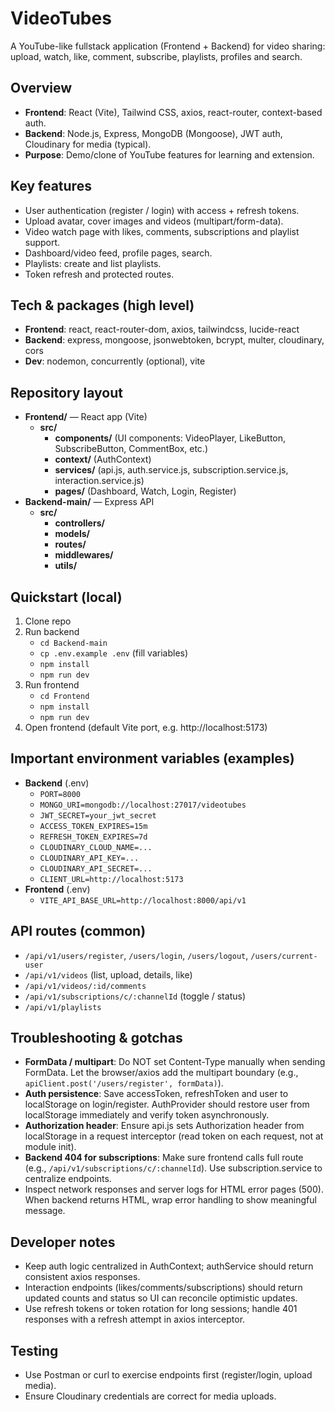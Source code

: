 # VideoTubes

A YouTube-like fullstack application (Frontend + Backend) for video sharing: upload, watch, like, comment, subscribe, playlists, profiles and search.

## Overview

- **Frontend**: React (Vite), Tailwind CSS, axios, react-router, context-based auth.
- **Backend**: Node.js, Express, MongoDB (Mongoose), JWT auth, Cloudinary for media (typical).
- **Purpose**: Demo/clone of YouTube features for learning and extension.

## Key features

- User authentication (register / login) with access + refresh tokens.
- Upload avatar, cover images and videos (multipart/form-data).
- Video watch page with likes, comments, subscriptions and playlist support.
- Dashboard/video feed, profile pages, search.
- Playlists: create and list playlists.
- Token refresh and protected routes.

## Tech & packages (high level)

- **Frontend**: react, react-router-dom, axios, tailwindcss, lucide-react
- **Backend**: express, mongoose, jsonwebtoken, bcrypt, multer, cloudinary, cors
- **Dev**: nodemon, concurrently (optional), vite

## Repository layout

- **Frontend/** — React app (Vite)
  - **src/**
    - **components/** (UI components: VideoPlayer, LikeButton, SubscribeButton, CommentBox, etc.)
    - **context/** (AuthContext)
    - **services/** (api.js, auth.service.js, subscription.service.js, interaction.service.js)
    - **pages/** (Dashboard, Watch, Login, Register)
- **Backend-main/** — Express API
  - **src/**
    - **controllers/**
    - **models/**
    - **routes/**
    - **middlewares/**
    - **utils/**

## Quickstart (local)

1. Clone repo
2. Run backend
   - `cd Backend-main`
   - `cp .env.example .env` (fill variables)
   - `npm install`
   - `npm run dev`
3. Run frontend
   - `cd Frontend`
   - `npm install`
   - `npm run dev`
4. Open frontend (default Vite port, e.g. http://localhost:5173)

## Important environment variables (examples)

- **Backend** (.env)
  - `PORT=8000`
  - `MONGO_URI=mongodb://localhost:27017/videotubes`
  - `JWT_SECRET=your_jwt_secret`
  - `ACCESS_TOKEN_EXPIRES=15m`
  - `REFRESH_TOKEN_EXPIRES=7d`
  - `CLOUDINARY_CLOUD_NAME=...`
  - `CLOUDINARY_API_KEY=...`
  - `CLOUDINARY_API_SECRET=...`
  - `CLIENT_URL=http://localhost:5173`
- **Frontend** (.env)
  - `VITE_API_BASE_URL=http://localhost:8000/api/v1`

## API routes (common)

- `/api/v1/users/register`, `/users/login`, `/users/logout`, `/users/current-user`
- `/api/v1/videos` (list, upload, details, like)
- `/api/v1/videos/:id/comments`
- `/api/v1/subscriptions/c/:channelId` (toggle / status)
- `/api/v1/playlists`

## Troubleshooting & gotchas

- **FormData / multipart**: Do NOT set Content-Type manually when sending FormData. Let the browser/axios add the multipart boundary (e.g., `apiClient.post('/users/register', formData)`).
- **Auth persistence**: Save accessToken, refreshToken and user to localStorage on login/register. AuthProvider should restore user from localStorage immediately and verify token asynchronously.
- **Authorization header**: Ensure api.js sets Authorization header from localStorage in a request interceptor (read token on each request, not at module init).
- **Backend 404 for subscriptions**: Make sure frontend calls full route (e.g., `/api/v1/subscriptions/c/:channelId`). Use subscription.service to centralize endpoints.
- Inspect network responses and server logs for HTML error pages (500). When backend returns HTML, wrap error handling to show meaningful message.

## Developer notes

- Keep auth logic centralized in AuthContext; authService should return consistent axios responses.
- Interaction endpoints (likes/comments/subscriptions) should return updated counts and status so UI can reconcile optimistic updates.
- Use refresh tokens or token rotation for long sessions; handle 401 responses with a refresh attempt in axios interceptor.

## Testing

- Use Postman or curl to exercise endpoints first (register/login, upload media).
- Ensure Cloudinary credentials are correct for media uploads.


